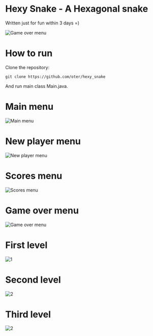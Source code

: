 # Hexy Snake - A Hexagonal snake
Written just for fun within 3 days =)

![Game over menu](/images/index.png)

# How to run
Clone the repository:

    git clone https://github.com/oter/hexy_snake

And run main class Main.java.

# Main menu
![Main menu](/images/MainMenu.png)

# New player menu
![New player menu](/images/NewPlayerMenu.png)

# Scores menu
![Scores menu](/images/ScoresMenu.png)

# Game over menu
![Game over menu](/images/GameOverMenu.png)

# First level
![1](/images/FirstLevel.png)

# Second level
![2](/images/SecondLevel.png)

# Third level
![2](/images/ThirdLevel.png)
